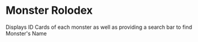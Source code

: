 # Monster Rolodex

Displays ID Cards of each monster as well as providing a search bar to find Monster's Name
